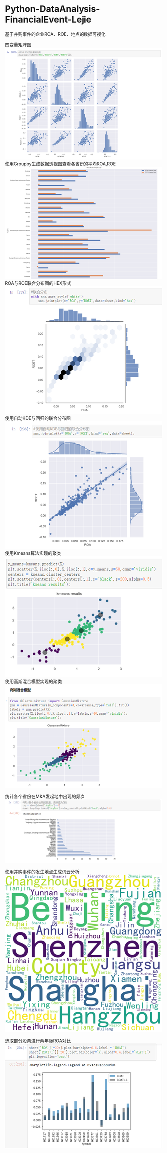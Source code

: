 # Python-DataAnalysis-FinancialEvent-Lejie
基于并购事件的企业ROA、ROE、地点的数据可视化  

四变量矩阵图<br>
<img src = '/image/MatrixPlot.jpg' ><br>
使用Groupby生成数据透视图查看各省份的平均ROA,ROE<br>
<img src = '/image/GroupbyPro.jpg' >
<br>
ROA与ROE联合分布图的HEX形式<br>
<img src = '/image/JointPlotHex.jpg'>
<br>
使用自动KDE与回归的联合分布图<br>
<img src = '/image/KDEREG.jpg' >
<br>
使用Kmeans算法实现的聚类<br>
<img src = '/image/KMeans.png' > 
<br>
使用高斯混合模型实现的聚类<br>
<img src = '/image/GMM.png' ><br>

统计各个省份在M&A发起地中出现的频次<br>
<img src = '/image/ProCount.jpg' ><br>

使用并购事件的发生地点生成词云分析<br>
<img src = '/image/TarCity.png'><br>
  
选取部分股票进行两年际ROA对比<br>
<img src = '/image/ROAtable.png'>

